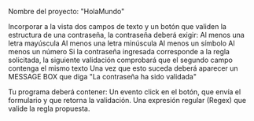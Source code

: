 Nombre del proyecto: "HolaMundo" 


Incorporar a la vista dos campos de texto y un botón que validen la estructura de una contraseña, la contraseña deberá exigir:
Al menos una letra mayúscula
Al menos una letra minúscula
Al menos un símbolo
Al menos un número
Si la contraseña ingresada corresponde a la regla solicitada, la siguiente validación comprobará que el segundo campo contenga el mismo texto
Una vez que esto suceda deberá aparecer un MESSAGE BOX que diga "La contraseña ha sido validada"


Tu programa deberá contener:
Un evento click en el botón, que envía el formulario y que retorna la validación.
Una expresión regular (Regex) que valide la regla propuesta.

